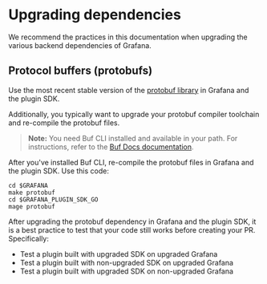 # Upgrading dependencies

We recommend the practices in this documentation when upgrading the various backend dependencies of Grafana.

## Protocol buffers (protobufs)

Use the most recent stable version of the [protobuf library](http://github.com/golang/protobuf) in Grafana and the plugin SDK.

Additionally, you typically want to upgrade your protobuf compiler toolchain and re-compile the protobuf files.

> **Note:** You need Buf CLI installed and available in your path. For instructions, refer to the [Buf Docs documentation](https://buf.build/docs/installation).

After you've installed Buf CLI, re-compile the protobuf files in Grafana and the plugin SDK. Use this code:

```shell
cd $GRAFANA
make protobuf
cd $GRAFANA_PLUGIN_SDK_GO
mage protobuf
```

After upgrading the protobuf dependency in Grafana and the plugin SDK, it is a best practice to test that your code still works before creating your PR. Specifically:

- Test a plugin built with upgraded SDK on upgraded Grafana
- Test a plugin built with non-upgraded SDK on upgraded Grafana
- Test a plugin built with upgraded SDK on non-upgraded Grafana

